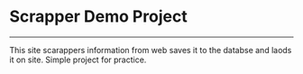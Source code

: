 # Scrapper Demo Project
___

This site scarappers information from web saves it to the databse and laods it on site.
Simple project for practice.